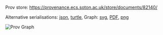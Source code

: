 
Prov store: https://provenance.ecs.soton.ac.uk/store/documents/82140/

Alternative serialisations: [json](https://provenance.ecs.soton.ac.uk/store/documents/82140.json), [turtle](https://provenance.ecs.soton.ac.uk/store/documents/82140.ttl),
Graph: [svg](https://provenance.ecs.soton.ac.uk/store/documents/82140.svg), [PDF](https://provenance.ecs.soton.ac.uk/store/documents/82140.pdf), [png](https://provenance.ecs.soton.ac.uk/store/documents/82140.png)

![Prov Graph](https://provenance.ecs.soton.ac.uk/store/documents/82140.png)

        